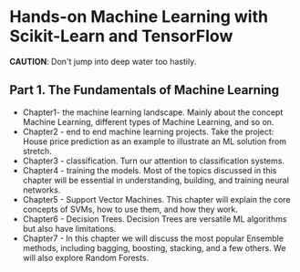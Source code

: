 # Hands-on Machine Learning with Scikit-Learn and TensorFlow

**CAUTION**: Don't jump into deep water too hastily.

## Part 1. The Fundamentals of Machine Learning

- Chapter1- the machine learning landscape. Mainly about the concept Machine Learning, different types of Machine Learning, and so on.
- Chapter2 - end to end machine learning projects. Take the project: House price prediction as an example to illustrate an ML solution from stretch.
- Chapter3 - classification. Turn our attention to classification systems.
- Chapter4 - training the models. Most of the topics discussed in this chapter will be essential in understanding, building, and training neural networks.
- Chapter5 - Support Vector Machines. This chapter will explain the core concepts of SVMs, how to use them, and how they work.
- Chapter6 - Decision Trees. Decision Trees are versatile ML algorithms but also have limitations.
- Chapter7 - In this chapter we will discuss the most popular Ensemble methods, including bagging, boosting, stacking, and a few others. We will also explore Random Forests. 
